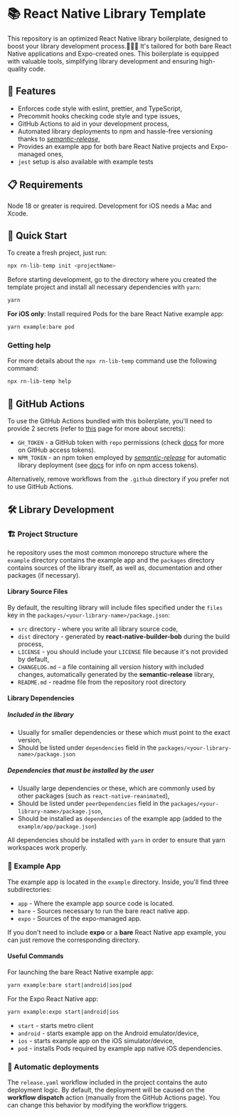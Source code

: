 # 📚 React Native Library Template

This repository is an optimized React Native library boilerplate, designed to boost your library development process.🧑‍💻🔧 It's tailored for both bare React Native applications and Expo-created ones. This boilerplate is equipped with valuable tools, simplifying library development and ensuring high-quality code.

## 🌟 Features

- Enforces code style with eslint, prettier, and TypeScript,
- Precommit hooks checking code style and type issues,
- GitHub Actions to aid in your development process,
- Automated library deployments to npm and hassle-free versioning thanks to [_semantic-release_](https://github.com/semantic-release/semantic-release),
- Provides an example app for both bare React Native projects and Expo-managed ones,
- `jest` setup is also available with example tests

## 📋 Requirements

Node 18 or greater is required. Development for iOS needs a Mac and Xcode.

## 🚀 Quick Start

To create a fresh project, just run:

```sh
npx rn-lib-temp init <projectName>
```

Before starting development, go to the directory where you created the template project and install all necessary dependencies with `yarn`:

```sh
yarn
```

**For iOS only**: Install required Pods for the bare React Native example app:

```sh
yarn example:bare pod
```

### Getting help

For more details about the `npx rn-lib-temp` command use the following command:

```sh
npx rn-lib-temp help
```

## 💫 GitHub Actions

To use the GitHub Actions bundled with this boilerplate, you'll need to provide 2 secrets (refer to [this](https://docs.github.com/en/actions/security-guides/using-secrets-in-github-actions) page for more about secrets):

- `GH_TOKEN` - a GitHub token with `repo` permissions (check [docs](https://docs.github.com/en/authentication/keeping-your-account-and-data-secure/managing-your-personal-access-tokens) for more on GitHub access tokens).
- `NPM_TOKEN` - an npm token employed by [_semantic-release_](https://github.com/semantic-release/semantic-release) for automatic library deployment (see [docs](https://docs.npmjs.com/about-access-tokens) for info on npm access tokens).

Alternatively, remove workflows from the `.github` directory if you prefer not to use GitHub Actions.

## 🛠️ Library Development

### 🏗️ Project Structure

he repository uses the most common monorepo structure where the `example` directory contains the example app and the `packages` directory contains sources of the library itself, as well as, documentation and other packages (if necessary).

#### Library Source Files

By default, the resulting library will include files specified under the `files` key in the `packages/<your-library-name>/package.json`:

- `src` directory - where you write all library source code,
- `dist` directory - generated by **react-native-builder-bob** during the build process,
- `LICENSE` - you should include your `LICENSE` file because it's not provided by default,
- `CHANGELOG.md` - a file containing all version history with included changes, automatically generated by the **semantic-release** library,
- `README.md` - readme file from the repository root directory

#### Library Dependencies

##### Included in the library

- Usually for smaller dependencies or these which must point to the exact version,
- Should be listed under `dependencies` field in the `packages/<your-library-name>/package.json`

##### Dependencies that must be installed by the user

- Usually large dependencies or these, which are commonly used by other packages (such as `react-native-reanimated`),
- Should be listed under `peerDependencies` field in the `packages/<your-library-name>/package.json`,
- Should be installed as `dependencies` of the example app (added to the `example/app/package.json`)

All dependencies should be installed with `yarn` in order to ensure that yarn workspaces work properly.

### 📱 Example App

The example app is located in the `example` directory. Inside, you'll find three subdirectories:

- `app` - Where the example app source code is located.
- `bare` - Sources necessary to run the bare react native app.
- `expo` - Sources of the expo-managed app.

If you don't need to include **expo** or a **bare** React Native app example, you can just remove the corresponding directory.

#### Useful Commands

For launching the bare React Native example app:

```sh
yarn example:bare start|android|ios|pod
```

For the Expo React Native app:

```sh
yarn example:expo start|android|ios
```

- `start` - starts metro client
- `android` - starts example app on the Android emulator/device,
- `ios` - starts example app on the iOS simulator/device,
- `pod` - installs Pods required by example app native iOS dependencies.

### 🔄 Automatic deployments

The `release.yaml` workflow included in the project contains the auto deployment logic. By default, the deployment will be caused on the **workflow dispatch** action (manually from the GitHub Actions page). You can change this behavior by modifying the workflow triggers.
